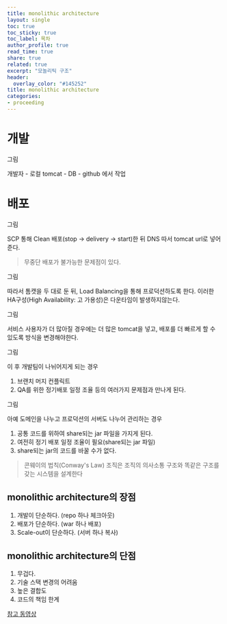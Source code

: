 ```yaml
---
title: monolithic architecture
layout: single
toc: true
toc_sticky: true
toc_label: 목차
author_profile: true
read_time: true
share: true
related: true
excerpt: "모놀리틱 구조"
header:
  overlay_color: "#145252"
title: monolithic architecture
categories:
- proceeding
---
```






# 개발

그림

개발자 - 로컬 tomcat - DB - github 에서 작업

# 배포

그림

SCP 통해 Clean 배포(stop -> delivery -> start)한 뒤
DNS 따서 tomcat url로 넣어준다.

> 무중단 배포가 불가능한 문제점이 있다.

그림

따라서 톰캣을 두 대로 둔 뒤, Load Balancing을 통해 프로덕션하도록
한다. 이러한 HA구성(High Availability: 고 가용성)은 다운타임이
발생하지않는다. 

그림

서비스 사용자가 더 많아질 경우에는 더 많은  tomcat을 넣고,
배포를 더 빠르게 할 수  있도록 방식을 변경해야한다.

그림

이 후 개발팀이 나뉘어지게 되는 경우
1. 브랜치 머지 컨플릭트
2. QA를 위한 정기배포 일정 조율
등의 여러가지 문제점과 만나게 된다.

그림

아예 도메인을 나누고 프로덕션의 서버도 나누어 관리하는 경우
1. 공통 코드를 위하여 share되는 jar 파일을 가지게 된다.
2. 여전히 정기 배포 일정 조율이 필요(share되는 jar 파일)
3. share되는 jar의 코드를 바꿀 수가 없다.

>콘웨이의 법칙(Conway's Law)
>조직은 조직의 의사소통 구조와 똑같은 구조를 갖는 시스템을 설계한다

## monolithic architecture의 장점
1. 개발이 단순하다. (repo 하나 체크아웃)
2. 배포가 단순하다. (war 하나 배포)
3. Scale-out이 단순하다. (서버 하나 복사)

## monolithic architecture의 단점
1. 무겁다.
2. 기술 스택 변경의 어려움
3. 높은 결합도
4. 코드의 책임 한계


[참고 동영상](https://www.youtube.com/watch?v=D6drzNZWs-Y)
